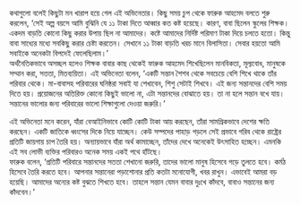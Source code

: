 কথাগুলো বলেই কিছুটা মন খারাপ হয়ে গেল এই অভিনেতার। কিছু সময় চুপ থেকে ফারুক আহমেদ বলতে শুরু করলেন, ‘সেই অল্প বয়সে আমি বুঝিনি যে ১১ টাকা দিতে আব্বার কত কষ্ট হয়েছে। কারণ, বাবা ছিলেন স্কুলের শিক্ষক। একদম বাড়তি কোনো কিছু করার উপায় ছিল না আমাদের। কষ্টে আমাদের নির্দিষ্ট পরিমাণ টাকা দিয়ে চলতে হতো। কিন্তু বাবা সাধ্যের মধ্যে সবকিছু করার চেষ্টা করতেন। সেখানে ১১ টাকা বাড়তি খরচ মানে বিলাসিতা। সেবার হয়তো আমি সবাইকে অনেকটা বিপদেই ফেলেছিলাম।’  
অর্থনৈতিকভাবে অসচ্ছল হলেও শিক্ষক বাবার কাছ থেকেই ফারুক আহমেদ শিখেছিলেন মানবিকতা, মূল্যবোধ, মানুষকে সম্মান করা, সততা, মিতব্যয়িতা। এই অভিনেতা বলেন, ‘একটি সন্তান শৈশব থেকে সবচেয়ে বেশি শিখে থাকে তাঁর পরিবার থেকে। মা-বাবাসহ পরিবারের ঘনিষ্ঠরা সবাই যা শেখাবেন, শিশু সেটাই শিখবে। এই জন্য সন্তানদের বেশি সময় দিতে হয়। প্রয়োজনের অতিরিক্ত কোনো কিছুই ভালো না, এটা সন্তানদের বোঝাতে হয়। তা না হলে সন্তান বখে যায়। সন্তানের ভালোর জন্য পরিবারের ভালো শিক্ষাগুলো দেওয়া জরুরি।’

এই অভিনেতা মনে করেন, যাঁরা বেআইনিভাবে কোটি কোটি টাকা আয় করছেন, তাঁরা সামগ্রিকভাবে দেশের ক্ষতি করছেন। একটি জাতিকে ধ্বংসের দিকে নিয়ে যাচ্ছেন। কেউ সম্পদের পাহাড় গড়লে সেই প্রভাবে গরিব থেকে রাষ্ট্রের প্রতিটি জায়গায় চাপ তৈরি হয়। অন্যায়ভাবে যাঁরা অর্থ কামাচ্ছেন, তাঁদের দেখে অনেকেই উৎসাহিত হচ্ছেন। এমনকি এই সব লোভী ব্যক্তির পরিবারও অনেক সময় একই পথে হাঁটছে।  
ফারুক বলেন, ‘প্রতিটি পরিবারে সন্তানদের সততা শেখানো জরুরি, তাদের ভালো মানুষ হিসেবে গড়ে তুলতে হবে। কর্মঠ হিসেবে তৈরি করতে হবে। আপনার সন্তানেরা পড়াশোনার প্রতি কতটা মনোযোগী, খবর রাখুন। এভাবেই আমরা বড় হয়েছি। আমাদের অন্যের কষ্ট বুঝতে শিখতে হবে। তাহলে সন্তান যেমন বাবার দুঃখে কাঁদবে, বাবাও সন্তানের জন্য কাঁদবেন।’
